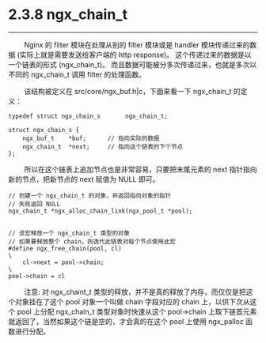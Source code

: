 # 2.3.8 ngx_chain_t
***

&emsp;&emsp;
Nginx 的 filter 模块在处理从别的 filter 模块或是 handler 模块传递过来的数据 (实际上就是需要发送给客户端的 http response)。
这个传递过来的数据是以一个链表的形式 (ngx_chain_t)。
而且数据可能被分多次传递过来，也就是多次以不同的 ngx_chain_t 调用 filter 的处理函数。

&emsp;&emsp;
该结构被定义在 src/core/ngx_buf.h|c，下面来看一下 ngx_chain_t 的定义：

    typedef struct ngx_chain_s       ngx_chain_t;

    struct ngx_chain_s {
        ngx_buf_t    *buf;      // 指向实际的数据
        ngx_chain_t  *next;     // 指向这个链表的下个节点
    };

&emsp;&emsp;
所以在这个链表上追加节点也是非常容易，只要把末尾元素的 next 指针指向新的节点，把新节点的 next 赋值为 NULL 即可。

    // 创建一个 ngx_chain_t 的对象，并返回指向对象的指针
    // 失败返回 NULL
    ngx_chain_t *ngx_alloc_chain_link(ngx_pool_t *pool);


    // 该宏释放一个 ngx_chain_t 类型的对象
    // 如果要释放整个 chain，则迭代此链表对每个节点使用此宏
    #define ngx_free_chain(pool, cl)                                             \
        cl->next = pool->chain;                                                  \
    pool->chain = cl


&emsp;&emsp;
注意: 对 ngx_chaint_t 类型的释放，并不是真的释放了内存，而仅仅是把这个对象挂在了这个 pool 对象一个叫做 chain 字段对应的 chain 上，以供下次从这个 pool 上分配 ngx_chain_t 类型对象时快速从这个 pool->chain 上取下链首元素就返回了，当然如果这个链是空的，才会真的在这个 pool 上使用 ngx_palloc 函数进行分配。
